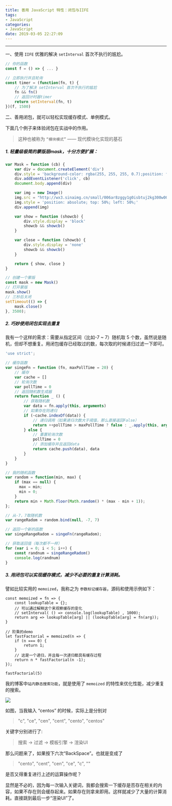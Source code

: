 ```yaml
---
title: 善用 JavaScript 特性：闭包与IIFE
tags:
- JavaScript
categories:
- JavaScript
date: 2019-03-05 22:27:09
---
```


<hr>

一、使用 `IIFE` 优雅的解决 `setInterval` 首次不执行的尴尬。
```JavaScript
// 你的函数
const f = () => { ... }

// 立即执行并且轮询
const timer = (function(fn, t) {
    // 为了解决 setInterval 首次不执行的尴尬
    fn && fn()
    // 返回计时器timer
    return setInterval(fn, t)
})(f, 1500)
```
<!--more--> 

二、善用闭包，就可以轻松实现缓存模式、单例模式。

下面几个例子来体验闭包在实战中的作用。

> 这种也被称为 `“模块模式”` —— 现代模块化实现的基石

##### 1. 轻量级极简的蒙版层mask，十分方便扩展：
```JavaScript
var Mask = function (cb) {
	var div = document.createElement('div')
	div.style = 'background-color: rgba(255, 255, 255, 0.7);position: fixed; top: 0; right: 0; bottom: 0; left: 0; z-index: 199307100337; display:none;'
	div.addEventListener('click', cb)
	document.body.append(div)

	var img = new Image()
	img.src = "http://wx3.sinaimg.cn/small/006ar8zggy1g0isbtuj2kg300w00wq2p.gif"
	img.style = 'position: absolute; top: 50%; left: 50%;'
	div.append(img)

	var show = function (showcb) {
		div.style.display = 'block'
		showcb && showcb()
	}

	var close = function (showcb) {
		div.style.display = 'none'
		showcb && showcb()
	}

	return { show, close }
}

// 创建一个蒙版
const mask = new Mask()
// 打开蒙版
mask.show()
// 三秒后关闭
setTimeout(() => {
	mask.close()
}, 3500);
```

##### 2. 巧妙使用闭包实现去重复

我有一个这样的需求：需要从指定区间（比如-7 ~ 7）随机取 5 个数，虽然说是随机，但却不想重复。用闭包缓存已经取过的数，每次取的时候递归过滤一下即可。

```JavaScript
'use strict';

// 缓存函数
var singeFn = function (fn, maxPollTime = 20) {
	// 缓存
	var cache = []
	// 轮询次数
	var pollTime = 0
	// 返回随机数生成器
	return function _ () {
		// 获取随机数
		var data = fn.apply(this, arguments)
		// 如果存在则递归
		if (~cache.indexOf(data)) {
			// 递归调用（如果递归次数大于阈值，那么直接返回False）
			return ++pollTime > maxPollTime ? false : _.apply(this, arguments)
		} else {
			// 重置轮询次数
			pollTime = 0
			// 添加缓存并且返回data
			return cache.push(data), data
		}
	}
}

// 我的随机函数
var random = function(min, max) {
    if (max == null) {
      max = min;
      min = 0;
    }
    return min + Math.floor(Math.random() * (max - min + 1));
};

// 从-7，7取随机数
var rangeRadom = random.bind(null, -7, 7)

// 返回一个新的函数
var singeRangeRadom = singeFn(rangeRadom);

// 获取返回值（每次都不一样）
for (var i = 0; i < 5; i++) {
    const randnum = singeRangeRadom()
    console.log(randnum)
}
```

##### 3. 用闭包可以实现缓存模式，减少不必要的重复计算消耗。
譬如比较实用的 `memoized`，我称之为 `参数标记缓存器`，源码和使用示例如下：
```
const memoized = fn => {
	const lookupTable = {};
	// 可以通过解释这个来观察缓存的变化
	// setInterval( () => console.log(lookupTable) , 1000); 
	return arg => lookupTable[arg] || (lookupTable[arg] = fn(arg));
}

// 阶乘的demo
let fastFactorial = memoized(n => {
	if (n === 0) {
		return 1;
	}
	// 这是一个递归，并且每一次递归都具有缓存过程
	return n * fastFactorial(n -1);
});

fastFactorial(5)
```

我的博客中`站内静态搜索功能`，就是使用了 `memoized`  的特性来优化性能，减少重复的搜索。

![](http://wx2.sinaimg.cn/large/006ar8zggy1g0s9womogeg30ku0cwqhw.gif)

如图，当我输入 “centos” 的时候，实际上是分别对 
> "c", "ce", "cen", "cent", "cento", "centos" 

关键字分别进行了:

> 搜索 -> 过滤 -> 模板引擎 -> 渲染UI

那么问题来了，如果按下六次“BackSpace”。也就是变成了 

> "cento", "cent", "cen", "ce", "c", ""

是否又得重复进行上述的运算操作呢？

显然是不必的，因为每一次输入关键词，我都会搜索一下缓存是否存在相关的内容，如果不存在则会缓存起来。如果存在则拿来即用。这样就减少了大量的计算消耗。直接跳到最后一步“渲染UI”了。